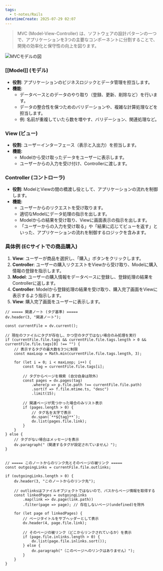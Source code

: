 ```yaml
---
tags:
  - t-notes/Rails
datetimeCreate: 2025-07-29 02:07
---
```

>MVC (Model-View-Controller) は、ソフトウェアの設計パターンの一つで、アプリケーションを3つの主要なコンポーネントに分割することで、開発の効率化と保守性の向上を図ります。

![MVCモデルの図](Pasted%20image%2020250619115500.png)


### [[Model]] (モデル)

- **役割**: アプリケーションのビジネスロジックとデータ管理を担当します。
- **機能**:
  - データベースとのデータのやり取り（登録、更新、削除など）を行います。
  - データの整合性を保つためのバリデーションや、複雑な計算処理などを担当します。
  - 例: 名前が重複していたら数を増やす、バリデーション、関連処理など。

### View (ビュー)

- **役割**: ユーザーインターフェース（表示と入出力）を担当します。
- **機能**:
  - Modelから受け取ったデータをユーザーに表示します。
  - ユーザーからの入力を受け付け、Controllerに渡します。

### Controller (コントローラ)

- **役割**: ModelとViewの間の橋渡し役として、アプリケーションの流れを制御します。
- **機能**:
  - ユーザーからのリクエストを受け取ります。
  - 適切なModelにデータ処理の指示を出します。
  - Modelからの結果を受け取り、Viewに画面表示の指示を出します。
  - 「ユーザーからの入力を受け取る」や「結果に応じてビューを返す」といった、アプリケーションの流れを制御するロジックを含みます。

### 具体例 (ECサイトでの商品購入)

1.  **View**:
    ユーザーが商品を選択し、「購入」ボタンをクリックします。
2.  **Controller**:
    ユーザーの購入リクエストをViewから受け取り、Modelに購入情報の登録を指示します。
3.  **Model**:
    ユーザーの購入情報をデータベースに登録し、登録処理の結果をControllerに返します。
4.  **Controller**:
    Modelから登録処理の結果を受け取り、購入完了画面をViewに表示するよう指示します。
5.  **View**:
    購入完了画面をユーザーに表示します。






```dataviewjs
// ===== 関連ノート (タグ基準) =====
dv.header(3, "関連ノート");

const currentFile = dv.current();

// 現在のファイルにタグが存在し、かつ空のタグではない場合のみ処理を実行
if (currentFile.file.tags && currentFile.file.tags.length > 0 && currentFile.file.tags[0] !== "") {
    // 表示するタグの最大数を3つに制限
    const maxLoop = Math.min(currentFile.file.tags.length, 3);

    for (let i = 0; i < maxLoop; i++) {
        const tag = currentFile.file.tags[i];
        
        // タグからページを検索 (自分自身は除外)
        const pages = dv.pages(tag)
            .where(p => p.file.path !== currentFile.file.path) 
            .sort(f => f.file.mtime.ts, "desc")
            .limit(15);
        
        // 関連ページが見つかった場合のみリスト表示
        if (pages.length > 0) {
            // タグ名を太字で表示
            dv.span(`**${tag}**`); 
            dv.list(pages.file.link);
        }
    }
} else {
    // タグがない場合はメッセージを表示
    dv.paragraph("（関連するタグが設定されていません）");
}


// ===== このノートからのリンク先とそのページの被リンク =====
const outgoingLinks = currentFile.file.outlinks;

if (outgoingLinks.length > 0) {
    dv.header(3, "このノートからのリンク先");
    
    // outlinksはファイルオブジェクトではないので、パスからページ情報を取得する
    const linkedPages = outgoingLinks
        .map(link => dv.page(link.path))
        .filter(page => page); // 存在しないページ(undefined)を除外

    for (let page of linkedPages) {
        // ページタイトルをサブヘッダーとして表示
        dv.header(4, page.file.link);
        
        // そのページの被リンク（どこからリンクされているか）を表示
        if (page.file.inlinks.length > 0) {
            dv.list(page.file.inlinks.sort());
        } else {
            dv.paragraph("（このページへのリンクはありません）");
        }
    }
}
```